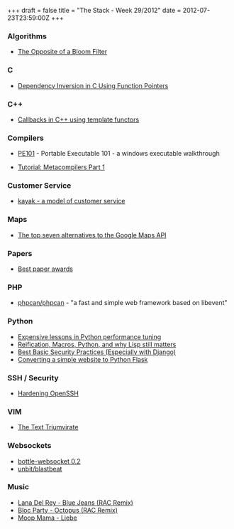 +++
draft = false
title = "The Stack - Week 29/2012"
date = 2012-07-23T23:59:00Z
+++



### Algorithms

 - [The Opposite of a Bloom Filter][theoppositeofabloomfiltersomethingsimilar]

[theoppositeofabloomfiltersomethingsimilar]: http://somethingsimilar.com/2012/05/21/the-opposite-of-a-bloom-filter/

### C

 - [Dependency Inversion in C Using Function Pointers][ernstssonnetdependencyinversionincusingfunctionpointers]

[ernstssonnetdependencyinversionincusingfunctionpointers]: http://ernstsson.net/post/26821666317/dependency-inversion-in-c-using-function-pointers

### C++

 - [Callbacks in C++ using template functors][callbacksincusingtemplatefunctors]

[callbacksincusingtemplatefunctors]: http://www.tutok.sk/fastgl/callback.html

### Compilers

 - [PE101][pe101] - Portable Executable 101 - a windows executable walkthrough

 - [Tutorial: Metacompilers Part 1][tutorialmetacompilerspart1]

[pe101]: http://code.google.com/p/corkami/wiki/PE101?show=content
[tutorialmetacompilerspart1]: http://www.bayfronttechnologies.com/mc_tutorial.html

### Customer Service

 - [kayak - a model of customer service][joshgoldsteinmekayakamodelofcustomerservice]

[joshgoldsteinmekayakamodelofcustomerservice]: http://joshgoldstein.me/post/27629556634/kayak-a-model-of-customer-service

### Maps

 - [The top seven alternatives to the Google Maps API][thetopsevenalternativestothegooglemapsapifeaturenetmagazine]

[thetopsevenalternativestothegooglemapsapifeaturenetmagazine]: http://www.netmagazine.com/features/top-seven-alternatives-google-maps-api

### Papers

 - [Best paper awards][bestpaperawardsataaaiaclchicikmcvprfocsfseiccvicmlicseijcaiinfocomkddnsdiosdipldipodsspsigcommsigirsigmodsodasospstocuistvldbwww]

[bestpaperawardsataaaiaclchicikmcvprfocsfseiccvicmlicseijcaiinfocomkddnsdiosdipldipodsspsigcommsigirsigmodsodasospstocuistvldbwww]: http://jeffhuang.com/best_paper_awards.html#

### PHP

 - [phpcan/phpcan][phpcanphpcan] -  "a fast and simple web framework based on libevent"

[phpcanphpcan]: https://github.com/phpcan/phpcan

### Python

 - [Expensive lessons in Python performance tuning][datadataeverywhereexpensivelessonsinpythonperformancetuning]
 - [Reification, Macros, Python, and why Lisp still matters][bitemyappreificationmacrospythonandwhylispstillmatters]
 - [Best Basic Security Practices (Especially with Django)][bestbasicsecuritypracticesespeciallywithdjangocoffeeonthekeyboard]
 - [Converting a simple website to Python Flask][convertingasimplewebsitetopythonflaskvertstudios]

[datadataeverywhereexpensivelessonsinpythonperformancetuning]: http://blog.explainmydata.com/2012/07/expensive-lessons-in-python-performance.html
[bitemyappreificationmacrospythonandwhylispstillmatters]: http://bitemyapp.tumblr.com/post/27681451153/reification-macros-python-and-why-lisp-still-matters
[bestbasicsecuritypracticesespeciallywithdjangocoffeeonthekeyboard]: http://coffeeonthekeyboard.com/best-basic-security-practices-especially-with-django-697/
[convertingasimplewebsitetopythonflaskvertstudios]: http://vertstudios.com/blog/new-flask-site/

### SSH / Security

 - [Hardening OpenSSH][hardeningopensshxccdfsecurityguide]

[hardeningopensshxccdfsecurityguide]: https://dev.gentoo.org/~swift/docs/security_benchmarks/openssh.html

### VIM

 - [The Text Triumvirate][thetexttriumvirate]

[thetexttriumvirate]: http://www.drbunsen.org/text-triumvirate.html

### Websockets

 - [bottle-websocket 0.2][bottlewebsocket02pythonpackageindex]
 - [unbit/blastbeat][unbitblastbeat]

[bottlewebsocket02pythonpackageindex]: http://pypi.python.org/pypi/bottle-websocket/
[unbitblastbeat]: https://github.com/unbit/blastbeat/

### Music

 - [Lana Del Rey - Blue Jeans (RAC Remix)](https://www.youtube.com/watch?v=iqdXeHN6cZA)
 - [Bloc Party - Octopus (RAC Remix)](https://www.youtube.com/watch?v=c2KNpyKmfcI)
 - [Moop Mama - Liebe](https://www.youtube.com/watch?v=N6xd8542AVg)